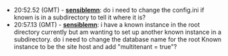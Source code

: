 * <a id="20:52.52">20:52.52 (GMT)</a> - __[sensiblemn](https://github.com/sensiblemn)__: do i need to change the config.ini if known is in a subdirectory to tell it where it is?
* <a id="20:57.13">20:57.13 (GMT)</a> - __[sensiblemn](https://github.com/sensiblemn)__: i have a known instance in the root directory currently but am wanting to set up another known instance in a subdirectory. do i need to change the database name for the root Known instance to be the site host and add "multitenant = true"?
